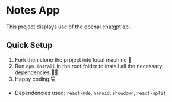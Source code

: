 # Notes App
This project displays use of the openai chatgpt api.



## Quick Setup
1. Fork then clone the project into local machine 🍴
1. Run `npm install` in the root folder to install all the necessary dependencies 👩‍💻
1. Happy coding 💻

* Dependencies used: ``react-mde``, ``nanoid``, ``showdown``, ``react-split``
